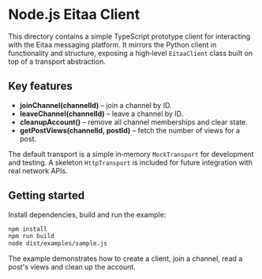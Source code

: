 # Node.js Eitaa Client

This directory contains a simple TypeScript prototype client for interacting with the Eitaa messaging platform.
It mirrors the Python client in functionality and structure, exposing a high‑level `EitaaClient` class built on top of a transport abstraction.

## Key features

* **joinChannel(channelId)** – join a channel by ID.
* **leaveChannel(channelId)** – leave a channel by ID.
* **cleanupAccount()** – remove all channel memberships and clear state.
* **getPostViews(channelId, postId)** – fetch the number of views for a post.

The default transport is a simple in‑memory `MockTransport` for development and testing. A skeleton `HttpTransport` is included for future integration with real network APIs.

## Getting started

Install dependencies, build and run the example:

```bash
npm install
npm run build
node dist/examples/sample.js
```

The example demonstrates how to create a client, join a channel, read a post's views and clean up the account.